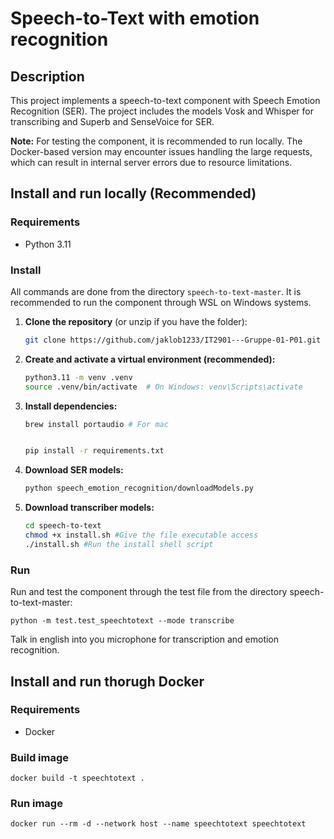# Speech-to-Text with emotion recognition

## Description
This project implements a speech-to-text component with Speech Emotion Recognition (SER). The project includes the models Vosk and Whisper for transcribing and Superb and SenseVoice for SER.

**Note:** For testing the component, it is recommended to run locally. The Docker-based version may encounter issues handling the large requests, which can result in internal server errors due to resource limitations.


## Install and run locally (Recommended)

### Requirements

- Python 3.11

### Install
All commands are done from the directory `speech-to-text-master`.
It is recommended to run the component through WSL on Windows systems.

1. **Clone the repository** (or unzip if you have the folder):

   ```bash
   git clone https://github.com/jaklob1233/IT2901---Gruppe-01-P01.git
   ```

2. **Create and activate a virtual environment (recommended):**

   ```bash
   python3.11 -m venv .venv
   source .venv/bin/activate  # On Windows: venv\Scripts\activate
   ```

3. **Install dependencies:**

   ```bash
   brew install portaudio # For mac
   ```

   ```bash

   pip install -r requirements.txt
   ```

4. **Download SER models:**

   ```bash
   python speech_emotion_recognition/downloadModels.py
   ```

5. **Download transcriber models:**

   ```bash
   cd speech-to-text
   chmod +x install.sh #Give the file executable access
   ./install.sh #Run the install shell script
   ```

### Run
Run and test the component through the test file from the directory speech-to-text-master:
```
python -m test.test_speechtotext --mode transcribe
```

Talk in english into you microphone for transcription and emotion recognition.

## Install and run thorugh Docker
### Requirements

- Docker

### Build image
   ```
   docker build -t speechtotext .
   ```

### Run image
   ```
   docker run --rm -d --network host --name speechtotext speechtotext
   ```